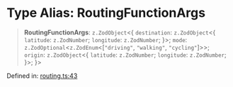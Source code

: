 # Type Alias: RoutingFunctionArgs

> **RoutingFunctionArgs**: `z.ZodObject`\<\{ `destination`: `z.ZodObject`\<\{ `latitude`: `z.ZodNumber`; `longitude`: `z.ZodNumber`; \}\>; `mode`: `z.ZodOptional`\<`z.ZodEnum`\<\[`"driving"`, `"walking"`, `"cycling"`\]\>\>; `origin`: `z.ZodObject`\<\{ `latitude`: `z.ZodNumber`; `longitude`: `z.ZodNumber`; \}\>; \}\>

Defined in: [routing.ts:43](https://github.com/GeoDaCenter/openassistant/blob/36f516b8229288259590b2d9dab3b10cbfc3cbfd/packages/osm/src/routing.ts#L43)
